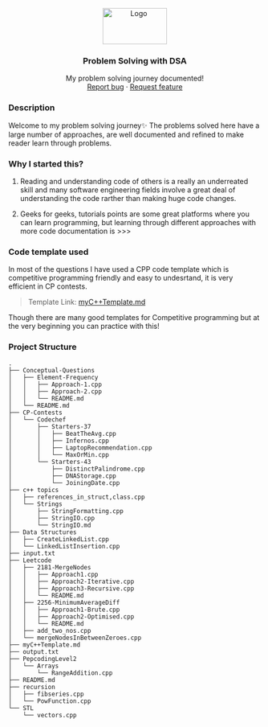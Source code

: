 <p align="center">
  <a href="https://example.com/">
    <img src="https://miro.medium.com/max/1400/1*sMryEXZVPKFjGNcfSzE8Mw.jpeg" alt="Logo" width=128 height=72>
  </a>

  <h3 align="center">Problem Solving with DSA</h3>

  <p align="center">
    My problem solving journey documented!
    <br>
    <a href="https://github.com/ayushtamra/Problem-Solving-With-DSA/issues/new?template=bug.md">Report bug</a>
    ·
    <a href="https://github.com/ayushtamra/Problem-Solving-With-DSA/issues/new?template=feature.md&labels=feature">Request feature</a>
  </p>
</p>


### Description

Welcome to my problem solving journey✨
The problems solved here have a large number of approaches, are well documented and refined to make reader learn through problems.


### Why I started this?

1. Reading and understanding code of others is a really an underreated skill and many software engineering fields involve a great deal of understanding the code rarther than making huge code changes.

2. Geeks for geeks, tutorials points are some great platforms where you can learn programming, but learning through different approaches with more code documentation is >>>


### Code template used

In most of the questions I have used a CPP code template which is competitive programming friendly and easy to undesrtand, it is very efficient in CP contests.

> Template Link: [myC++Template.md](./myC%2B%2BTemplate.md)

Though there are many good templates for Competitive programming but at the very beginning you can practice with this!


### Project Structure


```text
.
├── Conceptual-Questions
│   ├── Element-Frequency
│   │   ├── Approach-1.cpp
│   │   ├── Approach-2.cpp
│   │   └── README.md
│   └── README.md
├── CP-Contests
│   └── Codechef
│       ├── Starters-37
│       │   ├── BeatTheAvg.cpp
│       │   ├── Infernos.cpp
│       │   ├── LaptopRecommendation.cpp
│       │   └── MaxOrMin.cpp
│       └── Starters-43
│           ├── DistinctPalindrome.cpp
│           ├── DNAStorage.cpp
│           └── JoiningDate.cpp
├── c++ topics
│   ├── references_in_struct,class.cpp
│   └── Strings
│       ├── StringFormatting.cpp
│       ├── StringIO.cpp
│       └── StringIO.md
├── Data Structures
│   ├── CreateLinkedList.cpp
│   └── LinkedListInsertion.cpp
├── input.txt
├── Leetcode
│   ├── 2181-MergeNodes
│   │   ├── Approach1.cpp
│   │   ├── Approach2-Iterative.cpp
│   │   ├── Approach3-Recursive.cpp
│   │   └── README.md
│   ├── 2256-MinimumAverageDiff
│   │   ├── Approach1-Brute.cpp
│   │   ├── Approach2-Optimised.cpp
│   │   └── README.md
│   ├── add_two_nos.cpp
│   └── mergeNodesInBetweenZeroes.cpp
├── myC++Template.md
├── output.txt
├── PepcodingLevel2
│   └── Arrays
│       └── RangeAddition.cpp
├── README.md
├── recursion
│   ├── fibseries.cpp
│   └── PowFunction.cpp
└── STL
    └── vectors.cpp
```